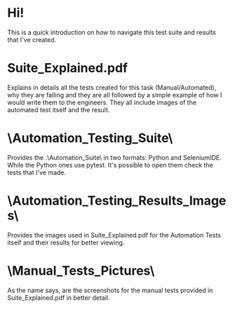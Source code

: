 # Hi!

This is a quick introduction on how to navigate this test suite and results that I've created.

# Suite_Explained.pdf 
Explains in details all the tests created for this task (Manual/Automated), why they are failing and they are all followed by a simple example of how I would write them to the engineers. They all include images of the automated test itself and the result.

# \Automation_Testing_Suite\
Provides the .\Automation_Suite\ in two formats: Python and SeleniumIDE.
While the Python ones use pytest. It's possible to open them check the tests that I've made.

# \Automation_Testing_Results_Images\
Provides the images used in Suite_Explained.pdf for the Automation Tests itself and their results for better viewing.

# \Manual_Tests_Pictures\
As the name says, are the screenshots for the manual tests provided in Suite_Explained.pdf in better detail.
